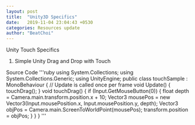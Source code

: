 ```yaml
---
layout: post
title:  "Unity3D Specifics"
date:   2019-11-04 23:04:43 +0530
categories: Resources update
author: "BeatChoi"
---
```


Unity Touch Specifics

01. Simple Unity Drag and Drop with Touch

Source Code
'''ruby
using System.Collections;
using System.Collections.Generic;
using UnityEngine;
public class touchSample : MonoBehaviour
{   // Update is called once per frame
    void Update()
    {
       touchDrag();
    }
    void touchDrag()
    {
        if (Input.GetMouseButton(0))
        {
            float depth = Camera.main.transform.position.x + 10;
            Vector3 mousePos = new Vector3(Input.mousePosition.x, Input.mousePosition.y, depth);
            Vector3 objPos = Camera.main.ScreenToWorldPoint(mousePos);
            transform.position = objPos;
        }
    }
}
'''
